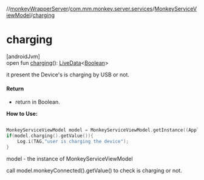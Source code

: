 //[monkeyWrapperServer](../../../index.md)/[com.mm.monkey.server.services](../index.md)/[MonkeyServiceViewModel](index.md)/[charging](charging.md)

# charging

[androidJvm]\
open fun [charging](charging.md)(): [LiveData](https://developer.android.com/reference/kotlin/androidx/lifecycle/LiveData.html)&lt;[Boolean](https://developer.android.com/reference/kotlin/java/lang/Boolean.html)&gt;

it present the Device's is charging by USB or not.

#### Return

- return in Boolean. 

**How to Use:**

```kotlin

MonkeyServiceViewModel model = MonkeyServiceViewModel.getInstance((Application)context.getApplicationContext());
if(model.charging().getValue()){
    Log.i(TAG,"user is charging the device");
}

```
model - the instance of MonkeyServiceViewModel 

call model.monkeyConnected().getValue() to check is charging or not.
